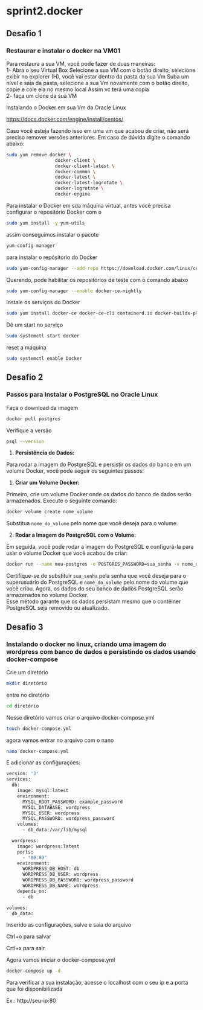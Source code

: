 # sprint2.docker
## Desafio 1
### Restaurar e instalar o docker na VM01

Para restaura a sua VM, você pode fazer de duas maneiras:<br>
1- Abra o seu Virtual Box
Selecione a sua VM com o botão direito, selecione exibir no explorer (H), você vai estar dentro da pasta da sua Vm
Suba um nível e saia da pasta, selecione a sua Vm novamente com o botão direito,  copie e cole ela no mesmo local
Assim vc terá uma copia<br>
2- faça um clone da sua VM

Instalando o Docker em sua Vm da Oracle Linux

https://docs.docker.com/engine/install/centos/

Caso você esteja fazendo isso em uma vm que acabou de criar, não será preciso remover versões anteriores.
Em caso de dúvida digite o comando abaixo:<br>

```bash
sudo yum remove docker \
                  docker-client \
                  docker-client-latest \
                  docker-common \
                  docker-latest \
                  docker-latest-logrotate \
                  docker-logrotate \
                  docker-engine
```

Para instalar o Docker em sua máquina virtual, antes você precisa configurar o repositório Docker com o

```bash
sudo yum install -y yum-utils
```

assim conseguimos instalar o pacote

```bash
yum-config-manager
```

para instalar o repósitorio do Docker

```bash
sudo yum-config-manager --add-repo https://download.docker.com/linux/centos/docker-ce.repo
```


Querendo, pode habilitar os repositórios de teste com o comando abaixo

```bash
sudo yum-config-manager --enable docker-ce-nightly
```

Instale os serviços do Docker

```bash
sudo yum install docker-ce docker-ce-cli containerd.io docker-buildx-plugin docker-compose-plugin
```

Dê um start no serviço

```bash
sudo systemctl start docker
```
reset a máquina

```bash
sudo systemctl enable Docker
```
  
## Desafio 2
### Passos para Instalar o PostgreSQL no Oracle Linux

Faça o download da imagem

```bash
docker pull postgres
```
Verifique a versão

```bash
psql --version
```

1. **Persistência de Dados:** 

Para rodar a imagem do PostgreSQL e persistir os dados do banco em um volume Docker, você pode seguir os seguintes passos:

1. **Criar um Volume Docker:**

Primeiro, crie um volume Docker onde os dados do banco de dados serão armazenados. Execute o seguinte comando:

```bash
docker volume create nome_volume
```
  
Substitua `nome_do_volume` pelo nome que você deseja para o volume.

2. **Rodar a Imagem do PostgreSQL com o Volume:**

Em seguida, você pode rodar a imagem do PostgreSQL e configurá-la para usar o volume Docker que você acabou de criar:

  ```bash
  docker run --name meu-postgres -e POSTGRES_PASSWORD=sua_senha -v nome_do_volume:/var/lib/postgresql/data -d postgres
  ```
Certifique-se de substituir `sua_senha` pela senha que você deseja para o superusuário do PostgreSQL e `nome_do_volume` pelo nome do volume que você criou.
Agora, os dados do seu banco de dados PostgreSQL serão armazenados no volume Docker.<br> Esse método garante que os dados persistam mesmo que o contêiner PostgreSQL seja removido ou atualizado.

## Desafio 3
### Instalando o docker no linux, criando uma imagem do wordpress com banco de dados e persistindo os dados usando docker-compose

Crie um diretório

```bash
mkdir diretório
```

entre no diretório 

```bash
cd diretório
```

Nesse diretório vamos criar o arquivo docker-compose.yml

```bash
touch docker-compose.yml
```

agora vamos entrar no arquivo com o nano

```bash
nano docker-compose.yml
```

E adicionar as configurações:

```bash
version: '3'
services:
  db:
    image: mysql:latest
    environment:
      MYSQL_ROOT_PASSWORD: example_password
      MYSQL_DATABASE: wordpress
      MYSQL_USER: wordpress
      MYSQL_PASSWORD: wordpress_password
    volumes:
      - db_data:/var/lib/mysql

  wordpress:
    image: wordpress:latest
    ports:
      - "80:80"
    environment:
      WORDPRESS_DB_HOST: db
      WORDPRESS_DB_USER: wordpress
      WORDPRESS_DB_PASSWORD: wordpress_password
      WORDPRESS_DB_NAME: wordpress
    depends_on:
      - db

volumes:
  db_data:
```

Inserido as configurações, salve e saia do arquivo<br>

Ctrl+o para salvar <br>

Crtl+x para sair <br>

Agora vamos iniciar o docker-compose.yml

```bash
docker-compose up -d
```

Para verificar a sua instalação, acesse o localhost com o seu ip e a porta que foi disponibilizada<br>

Ex.: http://seu-ip:80



